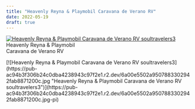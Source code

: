 ```yaml
---
title: "Heavenly Reyna & Playmobil Caravana de Verano RV"
date: 2022-05-19
draft: true
---
```


[![Heavenly Reyna & Playmobil Caravana de Verano RV soultravelers3](https://pub-ac94b3f306b24c0dba4238943c97f2e1.r2.dev/6a00e5502a950788330282e156598d200b.jpg "Heavenly Reyna & Playmobil Caravana de Verano RV soultravelers3")](https://pub-ac94b3f306b24c0dba4238943c97f2e1.r2.dev/6a00e5502a950788330282e156598d200b.jpg-pi)Heavenly Reyna & Playmobil  
Caravana de Verano RV  
  
  
  
  

<!--more--> [![Heavenly Reyna & Playmobil Caravana de Verano RV soultravelers3](https://pub-ac94b3f306b24c0dba4238943c97f2e1.r2.dev/6a00e5502a9507883302942fab8871200c.jpg "Heavenly Reyna & Playmobil Caravana de Verano RV soultravelers3")](https://pub-ac94b3f306b24c0dba4238943c97f2e1.r2.dev/6a00e5502a9507883302942fab8871200c.jpg-pi)
